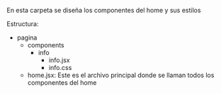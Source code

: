 En esta carpeta se diseña los componentes del home y sus estilos

Estructura:

* pagina
  * components
    * info
      * info.jsx
      * info.css
  * home.jsx: Este es el archivo principal donde se llaman todos los componentes del home

